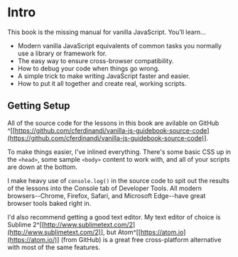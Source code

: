 
# Intro

This book is the missing manual for vanilla JavaScript. You’ll learn...

- Modern vanilla JavaScript equivalents of common tasks you normally use a library or framework for.
- The easy way to ensure cross-browser compatibility.
- How to debug your code when things go wrong.
- A simple trick to make writing JavaScript faster and easier.
- How to put it all together and create real, working scripts.

## Getting Setup

All of the source code for the lessons in this book are avilable on GitHub ^[[https://github.com/cferdinandi/vanilla-js-guidebook-source-code](https://github.com/cferdinandi/vanilla-js-guidebook-source-code)].

To make things easier, I've inlined everything. There's some basic CSS up in the `<head>`, some sample `<body>` content to work with, and all of your scripts are down at the bottom.

I make heavy use of `console.log()` in the source code to spit out the results of the lessons into the Console tab of Developer Tools. All modern browsers--Chrome, Firefox, Safari, and Microsoft Edge--have great browser tools baked right in.

I'd also recommend getting a good text editor. My text editor of choice is Sublime 2^[[http://www.sublimetext.com/2](http://www.sublimetext.com/2)], but Atom^[[https://atom.io](https://atom.io/)] (from GitHub) is a great free cross-platform alternative with most of the same features.